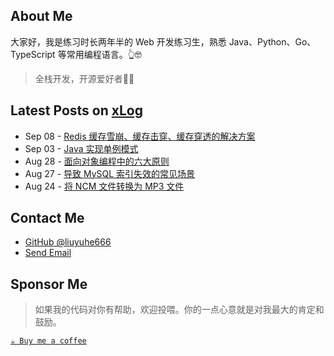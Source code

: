 ## About Me

大家好，我是练习时长两年半的 Web 开发练习生，熟悉 Java、Python、Go、TypeScript 等常用编程语言。👆🤓

> 全栈开发，开源爱好者🧑‍💻

## Latest Posts on [xLog](https://hellolyh.xlog.app)

<!-- feed start -->
- Sep 08 - [Redis 缓存雪崩、缓存击穿、缓存穿透的解决方案](https://xlog.app/api/redirection?characterId=59997&noteId=57)
- Sep 03 - [Java 实现单例模式](https://xlog.app/api/redirection?characterId=59997&noteId=50)
- Aug 28 - [面向对象编程中的六大原则](https://xlog.app/api/redirection?characterId=59997&noteId=43)
- Aug 27 - [导致 MySQL 索引失效的常见场景](https://xlog.app/api/redirection?characterId=59997&noteId=41)
- Aug 24 - [将 NCM 文件转换为 MP3 文件](https://xlog.app/api/redirection?characterId=59997&noteId=38)
<!-- feed end -->

## Contact Me

- [GitHub @liuyuhe666](https://github.com/liuyuhe666)
- [Send Email](mailto:cnliuyuhe@gmail.com)

## Sponsor Me

> 如果我的代码对你有帮助，欢迎投喂。你的一点心意就是对我最大的肯定和鼓励。

[`☕ Buy me a coffee`](https://github.com/lyh-gzh/buy-me-a-coffee)

<!--
## Hi there 👋

**Here are some ideas to get you started:**

🙋‍♀️ A short introduction - what is your organization all about?
🌈 Contribution guidelines - how can the community get involved?
👩‍💻 Useful resources - where can the community find your docs? Is there anything else the community should know?
🍿 Fun facts - what does your team eat for breakfast?
🧙 Remember, you can do mighty things with the power of [Markdown](https://docs.github.com/github/writing-on-github/getting-started-with-writing-and-formatting-on-github/basic-writing-and-formatting-syntax)
-->
